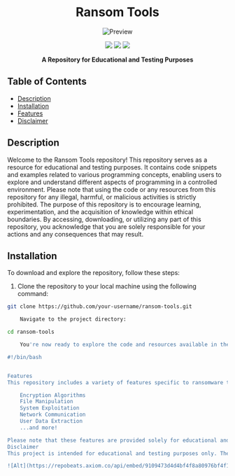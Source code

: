 <h1 align="center">Ransom Tools</h1>
<p align="center">
   <img src="https://raw.githubusercontent.com/your-username/ransom-tools/main/.github/workflows/image.png" alt="Preview">
</p>
<p align="center">
   <a href="https://github.com/2known/ransom-tools-"><img src="https://img.shields.io/github/languages/top/your-username/ransom-tools"></a>
   <a href="https://github.com/2known/ransom-tools-/stargazers"><img src="https://img.shields.io/github/stars/2known/ransom-tools-"></a>
   <a href="https://github.com/your-username/ransom-tools/network/members"><img src="https://img.shields.io/github/forks/your-username/ransom-tools"></a>
</p>

<p align="center"><strong>A Repository for Educational and Testing Purposes</strong></p>

## Table of Contents
- [Description](#description)
- [Installation](#installation)
- [Features](#features)
- [Disclaimer](#disclaimer)
## Description
Welcome to the Ransom Tools repository! This repository serves as a resource for educational and testing purposes. It contains code snippets and examples related to various programming concepts, enabling users to explore and understand different aspects of programming in a controlled environment.
Please note that using the code or any resources from this repository for any illegal, harmful, or malicious activities is strictly prohibited. The purpose of this repository is to encourage learning, experimentation, and the acquisition of knowledge within ethical boundaries. By accessing, downloading, or utilizing any part of this repository, you acknowledge that you are solely responsible for your actions and any consequences that may result.
## Installation

To download and explore the repository, follow these steps:
1. Clone the repository to your local machine using the following command:

```bash
git clone https://github.com/your-username/ransom-tools.git

    Navigate to the project directory:

cd ransom-tools

    You're now ready to explore the code and resources available in the repository.

#!/bin/bash


Features
This repository includes a variety of features specific to ransomware tools, including but not limited to:

    Encryption Algorithms
    File Manipulation
    System Exploitation
    Network Communication
    User Data Extraction
    ...and more!

Please note that these features are provided solely for educational and testing purposes. Engaging in any illegal, harmful, or malicious activities using these features is strictly prohibited and goes against ethical guidelines.
Disclaimer
This project is intended for educational and testing purposes only. The creator of this repository does not endorse or support any illegal or malicious activities. The use of the code or any resources from this repository for any illegal, harmful, or malicious activities is strictly prohibited. By accessing, downloading, or utilizing any part of this repository, you acknowledge that you are solely responsible for your actions, and any consequences that may arise. The creator of this repository will not be held liable for any misuse, damage, or unlawful actions resulting from the use of this repository or any of its contents.

![Alt](https://repobeats.axiom.co/api/embed/9109473d4d4bf4f8a80976bf4f1d612b199461ef.svg "Repobeats analytics image")
